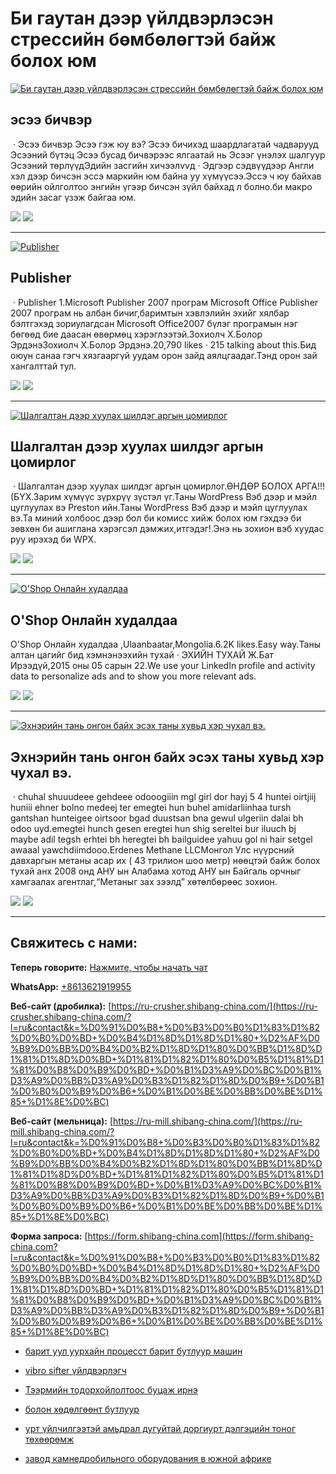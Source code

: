 # Би гаутан дээр үйлдвэрлэсэн стрессийн бөмбөлөгтэй байж болох юм

<a href="https://swt.shibang-china.com/?l=ru&img&k=%D0%91%D0%B8+%D0%B3%D0%B0%D1%83%D1%82%D0%B0%D0%BD+%D0%B4%D1%8D%D1%8D%D1%80+%D2%AF%D0%B9%D0%BB%D0%B4%D0%B2%D1%8D%D1%80%D0%BB%D1%8D%D1%81%D1%8D%D0%BD+%D1%81%D1%82%D1%80%D0%B5%D1%81%D1%81%D0%B8%D0%B9%D0%BD+%D0%B1%D3%A9%D0%BC%D0%B1%D3%A9%D0%BB%D3%A9%D0%B3%D1%82%D1%8D%D0%B9+%D0%B1%D0%B0%D0%B9%D0%B6+%D0%B1%D0%BE%D0%BB%D0%BE%D1%85+%D1%8E%D0%BC" target="_blank">![Би гаутан дээр үйлдвэрлэсэн стрессийн бөмбөлөгтэй байж болох юм](http://static.shibang-china.com/all-800x300/475.jpg)</a>

## эсээ бичвэр
&nbsp;&#0183;&#32;Эсээ бичвэр Эсээ гэж юу вэ? Эсээ бичихэд шаардлагатай чадварууд Эсээний бүтэц Эсээ бусад бичвэрээс ялгаатай нь Эсээг үнэлэх шалгуур Эсээний төрлүүдЭдийн засгийн хичээлvvд&nbsp;&#0183;&#32;Эдгээр сэдвүүдээр Англи хэл дээр бичсэн эссэ маркийн юм байна уу хүмүүсээ.Эссэ ч юу байхав өөрийн ойлголтоо энгийн үгээр бичсэн зүйл байхад л болно.би макро эдийн засаг үзэж байгаа юм.


<a href="https://whatsapp.shibangsoft.com/WhatsApp.php" target="_blank" title="WhatsApp">![](http://static.shibang-china.com/icon/whatsapp.png)</a> <a href="https://swt.shibang-china.com/?l=ru&icon&k=%D0%91%D0%B8+%D0%B3%D0%B0%D1%83%D1%82%D0%B0%D0%BD+%D0%B4%D1%8D%D1%8D%D1%80+%D2%AF%D0%B9%D0%BB%D0%B4%D0%B2%D1%8D%D1%80%D0%BB%D1%8D%D1%81%D1%8D%D0%BD+%D1%81%D1%82%D1%80%D0%B5%D1%81%D1%81%D0%B8%D0%B9%D0%BD+%D0%B1%D3%A9%D0%BC%D0%B1%D3%A9%D0%BB%D3%A9%D0%B3%D1%82%D1%8D%D0%B9+%D0%B1%D0%B0%D0%B9%D0%B6+%D0%B1%D0%BE%D0%BB%D0%BE%D1%85+%D1%8E%D0%BC" target="_blank">![](http://static.shibang-china.com/icon/chat-ru.png)</a>

---

<a href="https://swt.shibang-china.com/?l=ru&img&k=%D0%91%D0%B8+%D0%B3%D0%B0%D1%83%D1%82%D0%B0%D0%BD+%D0%B4%D1%8D%D1%8D%D1%80+%D2%AF%D0%B9%D0%BB%D0%B4%D0%B2%D1%8D%D1%80%D0%BB%D1%8D%D1%81%D1%8D%D0%BD+%D1%81%D1%82%D1%80%D0%B5%D1%81%D1%81%D0%B8%D0%B9%D0%BD+%D0%B1%D3%A9%D0%BC%D0%B1%D3%A9%D0%BB%D3%A9%D0%B3%D1%82%D1%8D%D0%B9+%D0%B1%D0%B0%D0%B9%D0%B6+%D0%B1%D0%BE%D0%BB%D0%BE%D1%85+%D1%8E%D0%BC" target="_blank">![Publisher](http://static.shibang-china.com/all-800x300/1298.jpg)</a>

## Publisher
&nbsp;&#0183;&#32;Publisher 1.Microsoft Publisher 2007 програм Microsoft Office Publisher 2007 програм нь албан бичиг,баримтын хэвлэлийн эхийг хялбар бэлтгэхэд зориулагдсан Microsoft Office2007 бүлэг програмын нэг бөгөөд бие даасан өвөрмөц хэрэглээтэй.Зохиолч Х.Болор ЭрдэнэЗохиолч Х.Болор Эрдэнэ.20,790 likes &#183; 215 talking about this.Бид оюун санаа гэгч хязгааргүй уудам орон зайд аялцгаадаг.Тэнд орон зай хангалттай тул.


<a href="https://whatsapp.shibangsoft.com/WhatsApp.php" target="_blank" title="WhatsApp">![](http://static.shibang-china.com/icon/whatsapp.png)</a> <a href="https://swt.shibang-china.com/?l=ru&icon&k=%D0%91%D0%B8+%D0%B3%D0%B0%D1%83%D1%82%D0%B0%D0%BD+%D0%B4%D1%8D%D1%8D%D1%80+%D2%AF%D0%B9%D0%BB%D0%B4%D0%B2%D1%8D%D1%80%D0%BB%D1%8D%D1%81%D1%8D%D0%BD+%D1%81%D1%82%D1%80%D0%B5%D1%81%D1%81%D0%B8%D0%B9%D0%BD+%D0%B1%D3%A9%D0%BC%D0%B1%D3%A9%D0%BB%D3%A9%D0%B3%D1%82%D1%8D%D0%B9+%D0%B1%D0%B0%D0%B9%D0%B6+%D0%B1%D0%BE%D0%BB%D0%BE%D1%85+%D1%8E%D0%BC" target="_blank">![](http://static.shibang-china.com/icon/chat-ru.png)</a>

---

<a href="https://swt.shibang-china.com/?l=ru&img&k=%D0%91%D0%B8+%D0%B3%D0%B0%D1%83%D1%82%D0%B0%D0%BD+%D0%B4%D1%8D%D1%8D%D1%80+%D2%AF%D0%B9%D0%BB%D0%B4%D0%B2%D1%8D%D1%80%D0%BB%D1%8D%D1%81%D1%8D%D0%BD+%D1%81%D1%82%D1%80%D0%B5%D1%81%D1%81%D0%B8%D0%B9%D0%BD+%D0%B1%D3%A9%D0%BC%D0%B1%D3%A9%D0%BB%D3%A9%D0%B3%D1%82%D1%8D%D0%B9+%D0%B1%D0%B0%D0%B9%D0%B6+%D0%B1%D0%BE%D0%BB%D0%BE%D1%85+%D1%8E%D0%BC" target="_blank">![Шалгалтан дээр хуулах шилдэг аргын цомирлог](http://static.shibang-china.com/all-800x300/1156.jpg)</a>

## Шалгалтан дээр хуулах шилдэг аргын цомирлог
&nbsp;&#0183;&#32;Шалгалтан дээр хуулах шилдэг аргын цомирлог.ӨНДӨР БОЛОХ АРГА!!! (БҮХ.Зарим хүмүүс зүрхрүү зүстэл үг.Таны WordPress Вэб дээр и мэйл цуглуулах вэ Preston ийн.Таны WordPress Вэб дээр и мэйл цуглуулах вэ.Та миний холбоос дээр бол би комисс хийж болох юм гэхдээ би зөвхөн би ашиглана хэрэгсэл дэмжих,итгэдэг!.Энэ нь зохион вэб хуудас руу ирэхэд би WPX.


<a href="https://whatsapp.shibangsoft.com/WhatsApp.php" target="_blank" title="WhatsApp">![](http://static.shibang-china.com/icon/whatsapp.png)</a> <a href="https://swt.shibang-china.com/?l=ru&icon&k=%D0%91%D0%B8+%D0%B3%D0%B0%D1%83%D1%82%D0%B0%D0%BD+%D0%B4%D1%8D%D1%8D%D1%80+%D2%AF%D0%B9%D0%BB%D0%B4%D0%B2%D1%8D%D1%80%D0%BB%D1%8D%D1%81%D1%8D%D0%BD+%D1%81%D1%82%D1%80%D0%B5%D1%81%D1%81%D0%B8%D0%B9%D0%BD+%D0%B1%D3%A9%D0%BC%D0%B1%D3%A9%D0%BB%D3%A9%D0%B3%D1%82%D1%8D%D0%B9+%D0%B1%D0%B0%D0%B9%D0%B6+%D0%B1%D0%BE%D0%BB%D0%BE%D1%85+%D1%8E%D0%BC" target="_blank">![](http://static.shibang-china.com/icon/chat-ru.png)</a>

---

<a href="https://swt.shibang-china.com/?l=ru&img&k=%D0%91%D0%B8+%D0%B3%D0%B0%D1%83%D1%82%D0%B0%D0%BD+%D0%B4%D1%8D%D1%8D%D1%80+%D2%AF%D0%B9%D0%BB%D0%B4%D0%B2%D1%8D%D1%80%D0%BB%D1%8D%D1%81%D1%8D%D0%BD+%D1%81%D1%82%D1%80%D0%B5%D1%81%D1%81%D0%B8%D0%B9%D0%BD+%D0%B1%D3%A9%D0%BC%D0%B1%D3%A9%D0%BB%D3%A9%D0%B3%D1%82%D1%8D%D0%B9+%D0%B1%D0%B0%D0%B9%D0%B6+%D0%B1%D0%BE%D0%BB%D0%BE%D1%85+%D1%8E%D0%BC" target="_blank">![O'Shop Онлайн худалдаа](http://static.shibang-china.com/all-800x300/987.jpg)</a>

## O'Shop Онлайн худалдаа
O'Shop Онлайн худалдаа ,Ulaanbaatar,Mongolia.6.2K likes.Easy way.Таны алтан цагийг бид хэмнэнээхийн тухай&nbsp;&#0183;&#32;ЭХИЙН ТУХАЙ Ж.Бат Ирээдүй,2015 оны 05 сарын 22.We use your LinkedIn profile and activity data to personalize ads and to show you more relevant ads.


<a href="https://whatsapp.shibangsoft.com/WhatsApp.php" target="_blank" title="WhatsApp">![](http://static.shibang-china.com/icon/whatsapp.png)</a> <a href="https://swt.shibang-china.com/?l=ru&icon&k=%D0%91%D0%B8+%D0%B3%D0%B0%D1%83%D1%82%D0%B0%D0%BD+%D0%B4%D1%8D%D1%8D%D1%80+%D2%AF%D0%B9%D0%BB%D0%B4%D0%B2%D1%8D%D1%80%D0%BB%D1%8D%D1%81%D1%8D%D0%BD+%D1%81%D1%82%D1%80%D0%B5%D1%81%D1%81%D0%B8%D0%B9%D0%BD+%D0%B1%D3%A9%D0%BC%D0%B1%D3%A9%D0%BB%D3%A9%D0%B3%D1%82%D1%8D%D0%B9+%D0%B1%D0%B0%D0%B9%D0%B6+%D0%B1%D0%BE%D0%BB%D0%BE%D1%85+%D1%8E%D0%BC" target="_blank">![](http://static.shibang-china.com/icon/chat-ru.png)</a>

---

<a href="https://swt.shibang-china.com/?l=ru&img&k=%D0%91%D0%B8+%D0%B3%D0%B0%D1%83%D1%82%D0%B0%D0%BD+%D0%B4%D1%8D%D1%8D%D1%80+%D2%AF%D0%B9%D0%BB%D0%B4%D0%B2%D1%8D%D1%80%D0%BB%D1%8D%D1%81%D1%8D%D0%BD+%D1%81%D1%82%D1%80%D0%B5%D1%81%D1%81%D0%B8%D0%B9%D0%BD+%D0%B1%D3%A9%D0%BC%D0%B1%D3%A9%D0%BB%D3%A9%D0%B3%D1%82%D1%8D%D0%B9+%D0%B1%D0%B0%D0%B9%D0%B6+%D0%B1%D0%BE%D0%BB%D0%BE%D1%85+%D1%8E%D0%BC" target="_blank">![Эхнэрийн тань онгон байх эсэх таны хувьд хэр чухал вэ.](http://static.shibang-china.com/all-800x300/851.jpg)</a>

## Эхнэрийн тань онгон байх эсэх таны хувьд хэр чухал вэ.
&nbsp;&#0183;&#32;chuhal shuuudeee gehdeee odooogiiin mgl girl dor hayj 5 4 huntei oirtjiij huniii ehner bolno medeej ter emegtei hun buhel amidarliinhaa tursh gantshan hunteigee oirtsoor bgad duustsan bna gewul ulgeriin dalai bh odoo uyd.emegtei hunch gesen eregtei hun shig sereltei bur iluuch bj maybe adil tegsh erhtei bh heregtei bh bailguidee yahuu gol ni hair setgel awaaal yawchdiimdooo.Erdenes Methane LLCМонгол Улс нүүрсний давхаргын метаны асар их ( 43 трилион шоо метр) нөөцтэй байж болох тухай анх 2008 онд АНУ ын Алабама хотод АНУ ын Байгаль орчныг хамгаалах агентлаг,“Метаныг зах зээлд” хөтөлбөрөөс зохион.


<a href="https://whatsapp.shibangsoft.com/WhatsApp.php" target="_blank" title="WhatsApp">![](http://static.shibang-china.com/icon/whatsapp.png)</a> <a href="https://swt.shibang-china.com/?l=ru&icon&k=%D0%91%D0%B8+%D0%B3%D0%B0%D1%83%D1%82%D0%B0%D0%BD+%D0%B4%D1%8D%D1%8D%D1%80+%D2%AF%D0%B9%D0%BB%D0%B4%D0%B2%D1%8D%D1%80%D0%BB%D1%8D%D1%81%D1%8D%D0%BD+%D1%81%D1%82%D1%80%D0%B5%D1%81%D1%81%D0%B8%D0%B9%D0%BD+%D0%B1%D3%A9%D0%BC%D0%B1%D3%A9%D0%BB%D3%A9%D0%B3%D1%82%D1%8D%D0%B9+%D0%B1%D0%B0%D0%B9%D0%B6+%D0%B1%D0%BE%D0%BB%D0%BE%D1%85+%D1%8E%D0%BC" target="_blank">![](http://static.shibang-china.com/icon/chat-ru.png)</a>

---
## Свяжитесь с нами:

**Теперь говорите:** [Нажмите, чтобы начать чат](https://swt.shibang-china.com?l=ru&contact&k=%D0%91%D0%B8+%D0%B3%D0%B0%D1%83%D1%82%D0%B0%D0%BD+%D0%B4%D1%8D%D1%8D%D1%80+%D2%AF%D0%B9%D0%BB%D0%B4%D0%B2%D1%8D%D1%80%D0%BB%D1%8D%D1%81%D1%8D%D0%BD+%D1%81%D1%82%D1%80%D0%B5%D1%81%D1%81%D0%B8%D0%B9%D0%BD+%D0%B1%D3%A9%D0%BC%D0%B1%D3%A9%D0%BB%D3%A9%D0%B3%D1%82%D1%8D%D0%B9+%D0%B1%D0%B0%D0%B9%D0%B6+%D0%B1%D0%BE%D0%BB%D0%BE%D1%85+%D1%8E%D0%BC)

**WhatsApp:**  [+8613621919955](https://whatsapp.shibangsoft.com/WhatsApp.php)

**Веб-сайт (дробилка):** [https://ru-crusher.shibang-china.com/](https://ru-crusher.shibang-china.com/?l=ru&contact&k=%D0%91%D0%B8+%D0%B3%D0%B0%D1%83%D1%82%D0%B0%D0%BD+%D0%B4%D1%8D%D1%8D%D1%80+%D2%AF%D0%B9%D0%BB%D0%B4%D0%B2%D1%8D%D1%80%D0%BB%D1%8D%D1%81%D1%8D%D0%BD+%D1%81%D1%82%D1%80%D0%B5%D1%81%D1%81%D0%B8%D0%B9%D0%BD+%D0%B1%D3%A9%D0%BC%D0%B1%D3%A9%D0%BB%D3%A9%D0%B3%D1%82%D1%8D%D0%B9+%D0%B1%D0%B0%D0%B9%D0%B6+%D0%B1%D0%BE%D0%BB%D0%BE%D1%85+%D1%8E%D0%BC)

**Веб-сайт (мельница):** [https://ru-mill.shibang-china.com/](https://ru-mill.shibang-china.com/?l=ru&contact&k=%D0%91%D0%B8+%D0%B3%D0%B0%D1%83%D1%82%D0%B0%D0%BD+%D0%B4%D1%8D%D1%8D%D1%80+%D2%AF%D0%B9%D0%BB%D0%B4%D0%B2%D1%8D%D1%80%D0%BB%D1%8D%D1%81%D1%8D%D0%BD+%D1%81%D1%82%D1%80%D0%B5%D1%81%D1%81%D0%B8%D0%B9%D0%BD+%D0%B1%D3%A9%D0%BC%D0%B1%D3%A9%D0%BB%D3%A9%D0%B3%D1%82%D1%8D%D0%B9+%D0%B1%D0%B0%D0%B9%D0%B6+%D0%B1%D0%BE%D0%BB%D0%BE%D1%85+%D1%8E%D0%BC)

**Форма запроса:** [https://form.shibang-china.com](https://form.shibang-china.com?l=ru&contact&k=%D0%91%D0%B8+%D0%B3%D0%B0%D1%83%D1%82%D0%B0%D0%BD+%D0%B4%D1%8D%D1%8D%D1%80+%D2%AF%D0%B9%D0%BB%D0%B4%D0%B2%D1%8D%D1%80%D0%BB%D1%8D%D1%81%D1%8D%D0%BD+%D1%81%D1%82%D1%80%D0%B5%D1%81%D1%81%D0%B8%D0%B9%D0%BD+%D0%B1%D3%A9%D0%BC%D0%B1%D3%A9%D0%BB%D3%A9%D0%B3%D1%82%D1%8D%D0%B9+%D0%B1%D0%B0%D0%B9%D0%B6+%D0%B1%D0%BE%D0%BB%D0%BE%D1%85+%D1%8E%D0%BC)

* [барит уул уурхайн процесст барит бутлуур машин](../130/%D0%B1%D0%B0%D1%80%D0%B8%D1%82%20%D1%83%D1%83%D0%BB%20%D1%83%D1%83%D1%80%D1%85%D0%B0%D0%B9%D0%BD%20%D0%BF%D1%80%D0%BE%D1%86%D0%B5%D1%81%D1%81%D1%82%20%D0%B1%D0%B0%D1%80%D0%B8%D1%82%20%D0%B1%D1%83%D1%82%D0%BB%D1%83%D1%83%D1%80%20%D0%BC%D0%B0%D1%88%D0%B8%D0%BD.md)

* [vibro sifter үйлдвэрлэгч](../128/vibro%20sifter%20%D2%AF%D0%B9%D0%BB%D0%B4%D0%B2%D1%8D%D1%80%D0%BB%D1%8D%D0%B3%D1%87.md)

* [Тээрмийн тодорхойлолтоос буцаж ирнэ](../128/%D0%A2%D1%8D%D1%8D%D1%80%D0%BC%D0%B8%D0%B9%D0%BD%20%D1%82%D0%BE%D0%B4%D0%BE%D1%80%D1%85%D0%BE%D0%B9%D0%BB%D0%BE%D0%BB%D1%82%D0%BE%D0%BE%D1%81%20%D0%B1%D1%83%D1%86%D0%B0%D0%B6%20%D0%B8%D1%80%D0%BD%D1%8D.md)

* [болон хөдөлгөөнт бутлуур](../128/%D0%B1%D0%BE%D0%BB%D0%BE%D0%BD%20%D1%85%D3%A9%D0%B4%D3%A9%D0%BB%D0%B3%D3%A9%D3%A9%D0%BD%D1%82%20%D0%B1%D1%83%D1%82%D0%BB%D1%83%D1%83%D1%80.md)

* [урт үйлчилгээтэй амьдрал дугуйтай доргиурт дэлгэцийн тоног төхөөрөмж](../127/%D1%83%D1%80%D1%82%20%D2%AF%D0%B9%D0%BB%D1%87%D0%B8%D0%BB%D0%B3%D1%8D%D1%8D%D1%82%D1%8D%D0%B9%20%D0%B0%D0%BC%D1%8C%D0%B4%D1%80%D0%B0%D0%BB%20%D0%B4%D1%83%D0%B3%D1%83%D0%B9%D1%82%D0%B0%D0%B9%20%D0%B4%D0%BE%D1%80%D0%B3%D0%B8%D1%83%D1%80%D1%82%20%D0%B4%D1%8D%D0%BB%D0%B3%D1%8D%D1%86%D0%B8%D0%B9%D0%BD%20%D1%82%D0%BE%D0%BD%D0%BE%D0%B3%20%D1%82%D3%A9%D1%85%D3%A9%D3%A9%D1%80%D3%A9%D0%BC%D0%B6.md)

* [завод камнедробильного оборудования в южной африке](../126/%D0%B7%D0%B0%D0%B2%D0%BE%D0%B4%20%D0%BA%D0%B0%D0%BC%D0%BD%D0%B5%D0%B4%D1%80%D0%BE%D0%B1%D0%B8%D0%BB%D1%8C%D0%BD%D0%BE%D0%B3%D0%BE%20%D0%BE%D0%B1%D0%BE%D1%80%D1%83%D0%B4%D0%BE%D0%B2%D0%B0%D0%BD%D0%B8%D1%8F%20%D0%B2%20%D1%8E%D0%B6%D0%BD%D0%BE%D0%B9%20%D0%B0%D1%84%D1%80%D0%B8%D0%BA%D0%B5.md)
